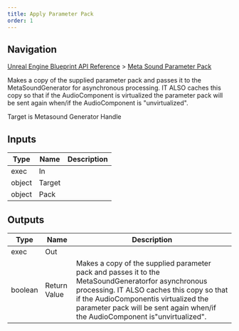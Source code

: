 ```yaml
---
title: Apply Parameter Pack
order: 1
---
```

## Navigation

[Unreal Engine Blueprint API Reference](https://dev.epicgames.com/documentation/en-us/unreal-engine/BlueprintAPI) > [Meta Sound Parameter Pack](https://dev.epicgames.com/documentation/en-us/unreal-engine/BlueprintAPI/MetaSoundParameterPack)

Makes a copy of the supplied parameter pack and passes it to the MetaSoundGenerator
for asynchronous processing. IT ALSO caches this copy so that if the AudioComponent
is virtualized the parameter pack will be sent again when/if the AudioComponent is
"unvirtualized".

Target is Metasound Generator Handle

## Inputs

| Type | Name | Description |
| --- | --- | --- |
| exec | In |  |
| object | Target |  |
| object | Pack |  |

## Outputs

| Type | Name | Description |
| --- | --- | --- |
| exec | Out |  |
| boolean | Return Value | Makes a copy of the supplied parameter pack and passes it to the MetaSoundGeneratorfor asynchronous processing. IT ALSO caches this copy so that if the AudioComponentis virtualized the parameter pack will be sent again when/if the AudioComponent is"unvirtualized". |
